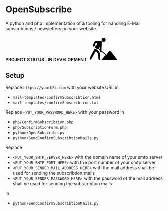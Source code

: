 # OpenSubscribe
A python and php implementation of a tooling for handling E-Mail subscribtions / newsletters on your website.

**PROJECT STATUS : IN DEVELOPMENT**
<img src="docs/pictures/UnderConstructionIcon.png" width="20%">
## Setup
Replace `https://yourURL.com` with your website URL in
 - `mail-templates/confirmSubscribtion.html`
 - `mail-templates/confirmSubscribtion.txt`

Replace `<PUT_YOUR_PASSWORD_HERE>` with your password in
 - `php/ConfirmSubscribtion.php`
 - `php/SubscribtionForm.php`
 - `python/OpenSubscribe.py`
 - `python/SendConfirmSubscribtionMails.py`

Replace
 - `<PUT_YOUR_SMTP_SERVER_HERE>` with the domain name of your smtp server
 - `<PUT_YOUR_SMTP_PORT_HERE>` with the port number of your smtp server
 - `<PUT_YOUR_SENDER_MAIL_ADDRESS_HERE>` with the mail address shall be used for sending the subscribtion mails
 - `<PUT_YOUR_SENDER_PASSWORD_HERE>` with the password of the mail address shall be used for sending the subscribtion mails

in
 - `python/SendConfirmSubscribtionMails.py`
